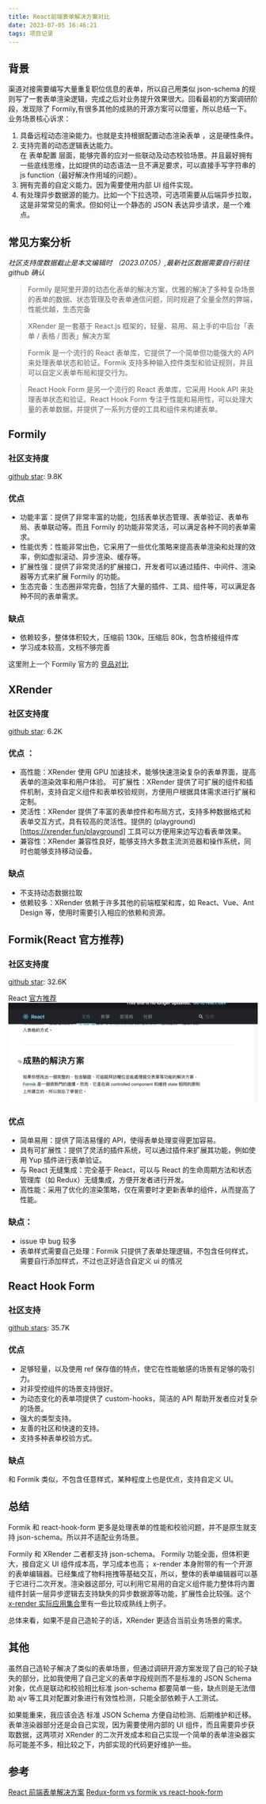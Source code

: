 ```yaml
---
title: React前端表单解决方案对比
date: 2023-07-05 16:46:21
tags: 项目记录
---
```


## 背景

渠道对接需要编写大量重复职位信息的表单，所以自己用类似 json-schema 的规则写了一套表单渲染逻辑，完成之后对业务提升效果很大。回看最初的方案调研阶段，发现除了 Formily,有很多其他的成熟的开源方案可以借鉴，所以总结一下。
业务场景核心诉求：

1. 具备远程动态渲染能力。也就是支持根据配置动态渲染表单 ，这是硬性条件。
2. 支持完善的动态逻辑表达能力。  
   在 表单配置 层面，能够完善的应对一些联动及动态校验场景。并且最好拥有一些底线思维，比如提供的动态语法一旦不满足要求，可以直接手写字符串的 js function（最好解决作用域的问题）。
3. 拥有完善的自定义能力。因为需要使用内部 UI 组件实现。
4. 有处理异步数据源的能力。比如一个下拉选项，可选项需要从后端异步拉取，这是非常常见的需求。但如何让一个静态的 JSON 表达异步请求，是一个难点。

## 常见方案分析

_社区支持度数据截止是本文编辑时 （2023.07.05）,最新社区数据需要自行前往 github 确认_

> Formily 是阿里开源的动态化表单的解决方案，优雅的解决了多种复杂场景的表单的数据、状态管理及夸表单通信问题，同时规避了全量全然的弊端，性能优越，生态完备

> XRender 是一套基于 React.js 框架的，轻量、易用、易上手的中后台「表单 / 表格 / 图表」解决方案

> Formik 是一个流行的 React 表单库，它提供了一个简单但功能强大的 API 来处理表单状态和验证。Formik 支持多种输入控件类型和验证规则，并且可以自定义表单布局和提交行为。

> React Hook Form 是另一个流行的 React 表单库，它采用 Hook API 来处理表单状态和验证。React Hook Form 专注于性能和易用性，可以处理大量的表单数据，并提供了一系列方便的工具和组件来构建表单。

## Formily

### 社区支持度

[github star](https://github.com/alibaba/x-render): 9.8K

### 优点

- 功能丰富：提供了非常丰富的功能，包括表单状态管理、表单验证、表单布局、表单联动等。而且 Formily 的功能非常灵活，可以满足各种不同的表单需求。
- 性能优秀：性能非常出色，它采用了一些优化策略来提高表单渲染和处理的效率，例如虚拟滚动、异步渲染、缓存等。
- 扩展性强：提供了非常灵活的扩展接口，开发者可以通过插件、中间件、渲染器等方式来扩展 Formily 的功能。
- 生态完备：生态圈非常完备，包括了大量的插件、工具、组件等，可以满足各种不同的表单需求。

### 缺点

- 依赖较多，整体体积较大，压缩前 130k，压缩后 80k，包含桥接组件库
- 学习成本较高，文档不够完善

这里附上一个 Formily 官方的 [竞品对比](https://v2.formilyjs.org/zh-CN/guide#%E7%AB%9E%E5%93%81%E5%AF%B9%E6%AF%94)

## XRender

### 社区支持度

[github star](https://github.com/alibaba/x-render): 6.2K

### 优点 ：

- 高性能：XRender 使用 GPU 加速技术，能够快速渲染复杂的表单界面，提高表单的渲染效率和用户体验。
  可扩展性：XRender 提供了可扩展的组件和插件机制，支持自定义组件和表单校验规则，方便用户根据具体需求进行扩展和定制。
- 灵活性：XRender 提供了丰富的表单控件和布局方式，支持多种数据格式和表单交互方式，具有较高的灵活性。提供的 (playground)[https://xrender.fun/playground] 工具可以方便用来边写边看表单效果。
- 兼容性：XRender 兼容性良好，能够支持大多数主流浏览器和操作系统，同时也能够支持移动设备。

### 缺点

- 不支持动态数据拉取
- 依赖较多：XRender 依赖于许多其他的前端框架和库，如 React、Vue、Ant Design 等，使用时需要引入相应的依赖和资源。

## Formik(React 官方推荐)

### 社区支持度

[github star](https://github.com/jaredpalmer/formik): 32.6K

React [官方推荐](https://zh-hans.legacy.reactjs.org/docs/forms.html)
![image](./img/formRender/formik.png)

### 优点

- 简单易用：提供了简洁易懂的 API，使得表单处理变得更加容易。
- 具有可扩展性：提供了灵活的插件系统，可以通过插件来扩展其功能，例如使用 Yup 插件进行表单验证。
- 与 React 无缝集成：完全基于 React，可以与 React 的生命周期方法和状态管理库（如 Redux）无缝集成，方便开发者进行开发。
- 高性能：采用了优化的渲染策略，仅在需要时才更新表单的组件，从而提高了性能。

### 缺点：

- issue 中 bug 较多
- 表单样式需要自己处理：Formik 只提供了表单处理逻辑，不包含任何样式，需要自行添加样式，不过也正好适合自定义 ui 的情况

## React Hook Form

### 社区支持

[github stars](https://github.com/react-hook-form/react-hook-form): 35.7K

### 优点

- 足够轻量，以及使用 ref 保存值的特点，使它在性能敏感的场景有足够的吸引力。
- 对非受控组件的场景支持很好。
- 为动态变化的表单项提供了 custom-hooks，简洁的 API 帮助开发者应对复杂的场景。
- 强大的类型支持。
- 友善的社区和快速的支持。
- 支持多种表单校验方式。

### 缺点

和 Formik 类似，不包含任意样式，某种程度上也是优点，支持自定义 UI。

## 总结

Formik 和 react-hook-form 更多是处理表单的性能和校验问题，并不是原生就支持 json-schema。所以并不适配业务场景。

Formily 和 XRender 二者都支持 json-schema。
Formily 功能全面，但体积更大，接自定义 UI 组件成本高，学习成本也高；
x-render 本身附带的有一个开源的表单编辑器。已经集成了物料拖拽等基础交互，所以，整体的表单编辑器可以基于它进行二次开发。渲染器这部分, 可以利用它易用的自定义组件能力整体将内置组件封装一层异步逻辑去支持缺失的异步数据源等功能，扩展性会比较强。这个 [x-render 实际应用集合](https://github.com/alibaba/x-render/issues/94)里有一些比较成熟线上例子。

总体来看，如果不是自己造轮子的话，XRender 更适合当前业务场景的需求。

## 其他

虽然自己造轮子解决了类似的表单场景，但通过调研开源方案发现了自己的轮子缺失的部分，比如我使用了自己定义的表单字段规则而不是标准的 JSON Schema 对象，优点是联动和校验相比标准 json-schema 都要简单一些，缺点则是无法借助 ajv 等工具对配置对象进行有效性检测，只能全部依赖于人工测试。

如果能重来，我应该会选 标准 JSON Schema 方便自动检测、后期维护和迁移。表单渲染器部分还是会自己实现，因为需要使用内部的 UI 组件，而且需要异步获取数据，这两项对 XRender 的二次开发成本和自己实现一个简单的表单渲染器实际可能差不多，相比较之下，内部实现的代码更好维护一些。

## 参考

[React 前端表单解决方案](https://juejin.cn/post/7207964899381018661)
[Redux-form vs formik vs react-hook-form](https://www.cnblogs.com/billyu/p/13792908.html)
